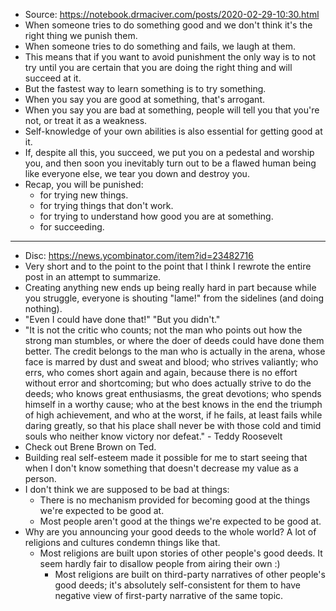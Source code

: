 * Source: https://notebook.drmaciver.com/posts/2020-02-29-10:30.html
* When someone tries to do something good and we don't think it's the right
  thing we punish them.
* When someone tries to do something and fails, we laugh at them.
* This means that if you want to avoid punishment the only way is to not try
  until you are certain that you are doing the right thing and will succeed at
  it.
* But the fastest way to learn something is to try something.
* When you say you are good at something, that's arrogant.
* When you say you are bad  at something, people will tell you that you're not,
  or treat it as a weakness.
* Self-knowledge of your own abilities is also essential for getting good at it.
* If, despite all this, you succeed, we put you on a pedestal and worship you,
  and then soon you inevitably turn out to be a flawed human being like everyone
  else, we tear you down and destroy you.
* Recap, you will be punished:
    - for trying new things.
    - for trying things that don't work.
    - for trying to understand how good you are at something.
    - for succeeding.

---

* Disc: https://news.ycombinator.com/item?id=23482716
* Very short and to the point to the point that I think I rewrote the entire
  post in an attempt to summarize.
* Creating anything new ends up being really hard in part because while you
  struggle, everyone is shouting "lame!" from the sidelines (and doing nothing).
* "Even I could have done that!" "But you didn't."
* "It is not the critic who counts; not the man who points out how the strong man stumbles, or where the doer of deeds could have done them better. The credit belongs to the man who is actually in the arena, whose face is marred by dust and sweat and blood; who strives valiantly; who errs, who comes short again and again, because there is no effort without error and shortcoming; but who does actually strive to do the deeds; who knows great enthusiasms, the great devotions; who spends himself in a worthy cause; who at the best knows in the end the triumph of high achievement, and who at the worst, if he fails, at least fails while daring greatly, so that his place shall never be with those cold and timid souls who neither know victory nor defeat." - Teddy Roosevelt
* Check out Brene Brown on Ted.
* Building real self-esteem made it possible for me to start seeing that when I
  don't know something that doesn't decrease my value as a person.
* I don't think we are supposed to be bad at things:
    - There is no mechanism provided for becoming good at the things we're
      expected to be good at.
    - Most people aren't good at the things we're expected to be good at.
* Why are you announcing your good deeds to the whole world? A lot of religions
  and cultures condemn things like that.
    - Most religions are built upon stories of other people's good deeds. It
      seem hardly fair to disallow people from airing their own :) 
        + Most religions are built on third-party narratives of other people's
          good deeds; it's absolutely self-consistent for them to have negative
          view of first-party narrative of the same topic.
